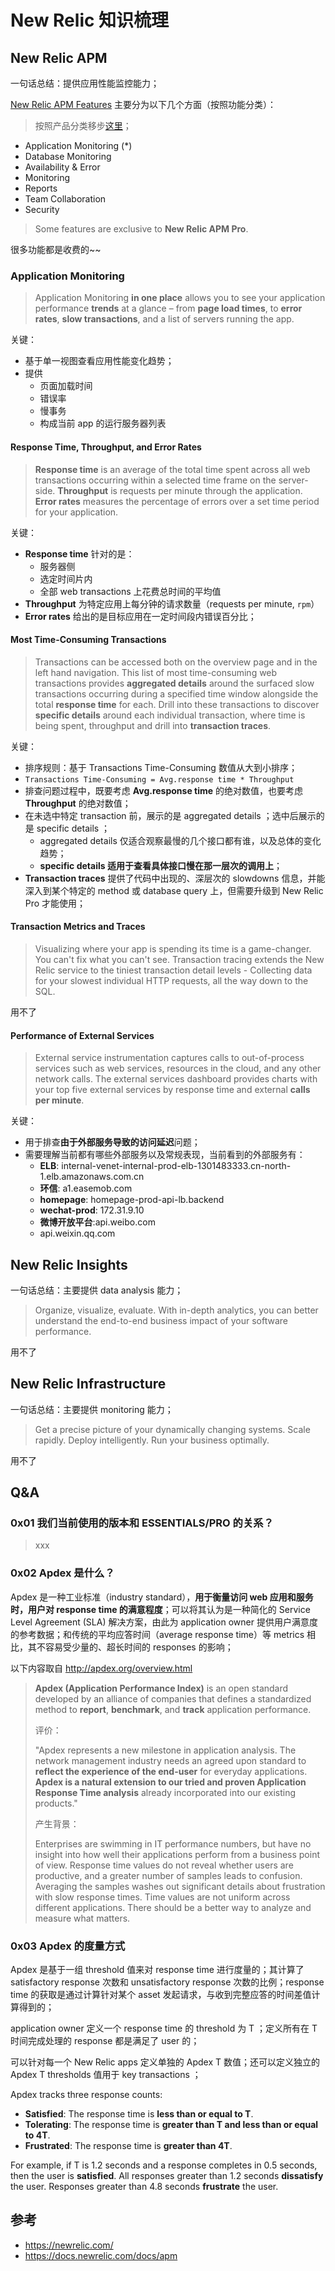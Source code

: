 # New Relic 知识梳理

## New Relic APM

一句话总结：提供应用性能监控能力；

[New Relic APM Features](https://newrelic.com/application-monitoring/features) 主要分为以下几个方面（按照功能分类）：

> 按照产品分类移步[这里](https://newrelic.com/application-monitoring/features/edition)；

- Application Monitoring (*)
- Database Monitoring
- Availability & Error
- Monitoring
- Reports
- Team Collaboration
- Security

> Some features are exclusive to **New Relic APM Pro**.

很多功能都是收费的~~

### Application Monitoring

> Application Monitoring **in one place** allows you to see your application performance **trends** at a glance – from **page load times**, to **error rates**, **slow transactions**, and a list of servers running the app.

关键：

- 基于单一视图查看应用性能变化趋势；
- 提供
   - 页面加载时间
   - 错误率
   - 慢事务
   - 构成当前 app 的运行服务器列表

#### Response Time, Throughput, and Error Rates

> **Response time** is an average of the total time spent across all web transactions occurring within a selected time frame on the server-side. **Throughput** is requests per minute through the application. **Error rates** measures the percentage of errors over a set time period for your application.

关键：

- **Response time** 针对的是：
    - 服务器侧
    - 选定时间片内
    - 全部 web transactions 上花费总时间的平均值
- **Throughput** 为特定应用上每分钟的请求数量（requests per minute, `rpm`）
- **Error rates** 给出的是目标应用在一定时间段内错误百分比；


#### Most Time-Consuming Transactions

> Transactions can be accessed both on the overview page and in the left hand navigation. This list of most time-consuming web transactions provides **aggregated details** around the surfaced slow transactions occurring during a specified time window alongside the total **response time** for each. Drill into these transactions to discover **specific details** around each individual transaction, where time is being spent, throughput and drill into **transaction traces**.

关键：

- 排序规则：基于 Transactions Time-Consuming 数值从大到小排序；
- `Transactions Time-Consuming = Avg.response time * Throughput`
- 排查问题过程中，既要考虑 **Avg.response time** 的绝对数值，也要考虑 **Throughput** 的绝对数值；
- 在未选中特定 transaction 前，展示的是 aggregated details ；选中后展示的是 specific details ；
    - aggregated details 仅适合观察最慢的几个接口都有谁，以及总体的变化趋势；
    - **specific details 适用于查看具体接口慢在那一层次的调用上**；
- **Transaction traces** 提供了代码中出现的、深层次的 slowdowns 信息，并能深入到某个特定的 method 或 database query 上，但需要升级到 New Relic Pro 才能使用；

#### Transaction Metrics and Traces

> Visualizing where your app is spending its time is a game-changer. You can't fix what you can't see. Transaction tracing extends the New Relic service to the tiniest transaction detail levels - Collecting data for your slowest individual HTTP requests, all the way down to the SQL.

用不了


#### Performance of External Services

> External service instrumentation captures calls to out-of-process services such as web services, resources in the cloud, and any other network calls. The external services dashboard provides charts with your top five external services by response time and external **calls per minute**.

关键：

- 用于排查**由于外部服务导致的访问延迟**问题；
- 需要理解当前都有哪些外部服务以及常规表现，当前看到的外部服务有：
    - **ELB**: internal-venet-internal-prod-elb-1301483333.cn-north-1.elb.amazonaws.com.cn
    - **环信**: a1.easemob.com
    - **homepage**: homepage-prod-api-lb.backend
    - **wechat-prod**: 172.31.9.10
    - **微博开放平台**:api.weibo.com
    - api.weixin.qq.com


## New Relic Insights

一句话总结：主要提供 data analysis 能力；

> Organize, visualize, evaluate. With in-depth analytics, you can better understand the end-to-end business impact of your software performance.

用不了

## New Relic Infrastructure

一句话总结：主要提供 monitoring 能力；

> Get a precise picture of your dynamically changing systems. Scale rapidly. Deploy intelligently. Run your business optimally.

用不了

## Q&A

### 0x01 我们当前使用的版本和 ESSENTIALS/PRO 的关系？

> xxx

### 0x02 Apdex 是什么？

Apdex 是一种工业标准（industry standard），**用于衡量访问 web 应用和服务时，用户对 response time 的满意程度**；可以将其认为是一种简化的 Service Level Agreement (SLA) 解决方案，由此为 application owner 提供用户满意度的参考数据；和传统的平均应答时间（average response time）等 metrics 相比，其不容易受少量的、超长时间的 responses 的影响；

以下内容取自 http://apdex.org/overview.html

> **Apdex (Application Performance Index)** is an open standard developed by an alliance of companies that defines a standardized method to **report**, **benchmark**, and **track** application performance.
>
> 评价：
> 
> "Apdex represents a new milestone in application analysis. The network management industry needs an agreed upon standard to **reflect the experience of the end-user** for everyday applications. **Apdex is a natural extension to our tried and proven Application Response Time analysis** already incorporated into our existing products."
>
> 产生背景：
> 
> Enterprises are swimming in IT performance numbers, but have no insight into how well their applications perform from a business point of view. Response time values do not reveal whether users are productive, and a greater number of samples leads to confusion. Averaging the samples washes out significant details about frustration with slow response times. Time values are not uniform across different applications. There should be a better way to analyze and measure what matters.

### 0x03 Apdex 的度量方式

Apdex 是基于一组 threshold 值来对 response time 进行度量的；其计算了 satisfactory response 次数和 unsatisfactory response 次数的比例；response time 的获取是通过计算针对某个 asset 发起请求，与收到完整应答的时间差值计算得到的；

application owner 定义一个 response time 的 threshold 为 T ；定义所有在 T 时间完成处理的 response 都是满足了 user 的；

可以针对每一个 New Relic apps 定义单独的 Apdex T 数值；还可以定义独立的 Apdex T thresholds 值用于 key transactions ；

Apdex tracks three response counts:

- **Satisfied**: The response time is **less than or equal to T**.
- **Tolerating**: The response time is **greater than T and less than or equal to 4T**.
- **Frustrated**: The response time is **greater than 4T**.

For example, if T is 1.2 seconds and a response completes in 0.5 seconds, then the user is **satisfied**. All responses greater than 1.2 seconds **dissatisfy** the user. Responses greater than 4.8 seconds **frustrate** the user.


## 参考

- https://newrelic.com/
- https://docs.newrelic.com/docs/apm